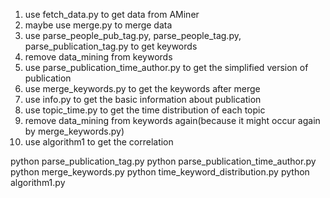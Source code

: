 1. use fetch_data.py to get data from AMiner
2. maybe use merge.py to merge data
3. use parse_people_pub_tag.py, parse_people_tag.py, parse_publication_tag.py to get keywords
4. remove data_mining from keywords
4. use parse_publication_time_author.py to get the simplified version of publication
5. use merge_keywords.py to get the keywords after merge
6. use info.py to get the basic information about publication 
7. use topic_time.py to get the time distribution of each topic
8. remove data_mining from keywords again(because it might occur again by merge_keywords.py)
8. use algorithm1 to get the correlation


python parse_publication_tag.py
python parse_publication_time_author.py
python merge_keywords.py
python time_keyword_distribution.py
python algorithm1.py
